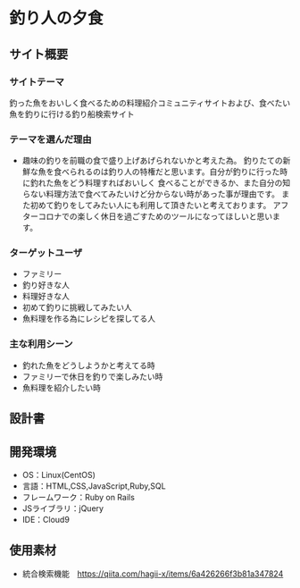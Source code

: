 # 釣り人の夕食

## サイト概要
### サイトテーマ
釣った魚をおいしく食べるための料理紹介コミュニティサイトおよび、食べたい魚を釣りに行ける釣り船検索サイト


### テーマを選んだ理由
- 趣味の釣りを前職の食で盛り上げあげられないかと考えた為。
  釣りたての新鮮な魚を食べられるのは釣り人の特権だと思います。自分が釣りに行った時に釣れた魚をどう料理すればおいしく
食べることができるか、また自分の知らない料理方法で食べてみたいけど分からない時があった事が理由です。
また初めて釣りをしてみたい人にも利用して頂きたいと考えております。
アフターコロナでの楽しく休日を過ごすためのツールになってほしいと思います。

### ターゲットユーザ
- ファミリー
- 釣り好きな人
- 料理好きな人
- 初めて釣りに挑戦してみたい人
- 魚料理を作る為にレシピを探してる人

### 主な利用シーン
- 釣れた魚をどうしようかと考えてる時
- ファミリーで休日を釣りで楽しみたい時
- 魚料理を紹介したい時

## 設計書


## 開発環境
- OS：Linux(CentOS)
- 言語：HTML,CSS,JavaScript,Ruby,SQL
- フレームワーク：Ruby on Rails
- JSライブラリ：jQuery
- IDE：Cloud9

## 使用素材
- 統合検索機能　https://qiita.com/hagii-x/items/6a426266f3b81a347824

